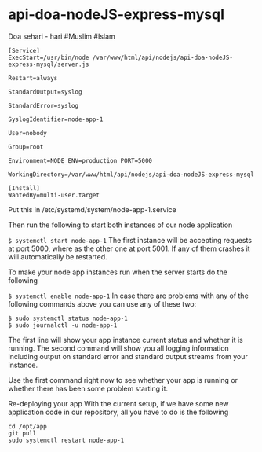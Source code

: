 # api-doa-nodeJS-express-mysql

Doa sehari - hari #Muslim #Islam

```
[Service]
ExecStart=/usr/bin/node /var/www/html/api/nodejs/api-doa-nodeJS-express-mysql/server.js

Restart=always

StandardOutput=syslog

StandardError=syslog

SyslogIdentifier=node-app-1

User=nobody

Group=root

Environment=NODE_ENV=production PORT=5000

WorkingDirectory=/var/www/html/api/nodejs/api-doa-nodeJS-express-mysql

[Install]
WantedBy=multi-user.target
```

Put this in /etc/systemd/system/node-app-1.service

Then run the following to start both instances of our node application

`$ systemctl start node-app-1`
The first instance will be accepting requests at port 5000, where as the other one at port 5001. If any of them crashes it will automatically be restarted.

To make your node app instances run when the server starts do the following

`$ systemctl enable node-app-1`
In case there are problems with any of the following commands above you can use any of these two:

```
$ sudo systemctl status node-app-1
$ sudo journalctl -u node-app-1
```

The first line will show your app instance current status and whether it is running. The second command will show you all logging information including output on standard error and standard output streams from your instance.

Use the first command right now to see whether your app is running or whether there has been some problem starting it.

Re-deploying your app
With the current setup, if we have some new application code in our repository, all you have to do is the following

```
cd /opt/app
git pull
sudo systemctl restart node-app-1
```
